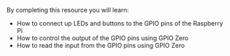 By completing this resource you will learn:

- How to connect up LEDs and buttons to the GPIO pins of the Raspberry Pi
- How to control the output of the GPIO pins using GPIO Zero
- How to read the input from the GPIO pins using GPIO Zero

